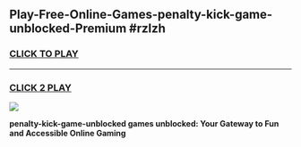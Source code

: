 
## Play-Free-Online-Games-penalty-kick-game-unblocked-Premium #rzlzh
<h3>
<a href="https://premium.freeplayer.one?title=penalty-kick-game-unblocked&ref=8M">CLICK TO PLAY</a></h3>
<hr>

<h3>
<a href="https://premium.freeplayer.one?title=penalty-kick-game-unblocked&ref=8M">CLICK 2 PLAY</a>
  
</h3>

<a href="https://premium.freeplayer.one?title=penalty-kick-game-unblocked&ref=8M"><img src="https://clearcache.store/games.png"></a>


**penalty-kick-game-unblocked games unblocked: Your Gateway to Fun and Accessible Online Gaming**
